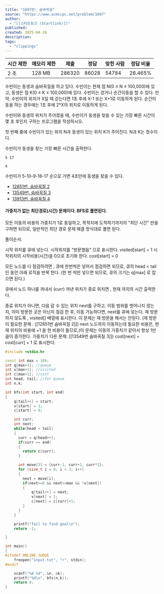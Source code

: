 ```yaml
---
title: "1697번: 숨바꼭질"
source: "https://www.acmicpc.net/problem/1697"
author:
  - "[[스타트링크 (Startlink)]]"
published:
created: 2025-04-26
description:
tags:
  - "clippings"
---
```

| 시간 제한 | 메모리 제한 | 제출     | 정답    | 맞힌 사람 | 정답 비율   |
| ----- | ------ | ------ | ----- | ----- | ------- |
| 2 초   | 128 MB | 286320 | 86028 | 54784 | 26.465% |

수빈이는 동생과 숨바꼭질을 하고 있다. 수빈이는 현재 점 N(0 ≤ N ≤ 100,000)에 있고, 동생은 점 K(0 ≤ K ≤ 100,000)에 있다. 수빈이는 걷거나 순간이동을 할 수 있다. 만약, 수빈이의 위치가 X일 때 걷는다면 1초 후에 X-1 또는 X+1로 이동하게 된다. 순간이동을 하는 경우에는 1초 후에 2\*X의 위치로 이동하게 된다.

수빈이와 동생의 위치가 주어졌을 때, 수빈이가 동생을 찾을 수 있는 가장 빠른 시간이 몇 초 후인지 구하는 프로그램을 작성하시오.

첫 번째 줄에 수빈이가 있는 위치 N과 동생이 있는 위치 K가 주어진다. N과 K는 정수이다.

수빈이가 동생을 찾는 가장 빠른 시간을 출력한다.

```
5 17
```

```
4
```

수빈이가 5-10-9-18-17 순으로 가면 4초만에 동생을 찾을 수 있다.

- [12851번. 숨바꼭질 2](https://www.acmicpc.net/problem/12851)
- [13549번. 숨바꼭질 3](https://www.acmicpc.net/problem/13549)
- [13913번. 숨바꼭질 4](https://www.acmicpc.net/problem/13913)


#### 가중치가 없는 최단경로(시간) 문제이다. BFS로 풀면된다.

모든 이동의 비용의 가중치가 1로 동일하고,
목적지에 도착하기까지의 "최단 시간" 만을 구하면 되므로,
일반적인 최단 경로 문제 해결 방식대로 풀면 된다.

풀이순서.

시작 위치를 큐에 넣는다. 
시작위치를 "방문했음" 으로 표시한다. visited[start] = 1
시작위치의 시작비용(시간)을 0으로 초기화 한다. cost[start] = 0

모든 노드를 다 점검하려면 , 큐에 한번씩은 넣어서 점검하면 되므로,
큐의 head < tail 인 동안 아래 로직을 반복 한다.
(한 번 씩만 넣으면 되므로, 큐의 크기는 q[max] 로 잡으면 된다.)

큐에서 노드 하나를 꺼내서 (curr)
꺼낸 위치가 종료 위치면 , 현재 까지의 시간 출력한다.

종료 위치가 아니면, 다음 갈 수 있는 위치 next를 구하고.
이동 범위를 벗어나지 않는지, 이미 방문한 곳은 아닌지 점검 한 후,
이동 가능하다면,
	next를 큐에 넣는다.
	재 방문하지 않도록 , visited[] 배열에 표시한다. 이 문제는 재 방문을 해서는 안된다.  (재 방문이 필요한 문제 : [[12851번 숨바꼭질 2]])
	 next 노드까지 이동하는데 필요한 비용은, 현재 위치의 비용에 +1 을 한 비용이 들므로,(이 문제는 이동의 가중치가 같아서 항상 1만큼이 증가한다. 가중치가 다른 문제: [[13549번 숨바꼭질 3]])
	cost[next] = cost[curr] + 1 로 표시한다.


```cpp
#include <stdio.h>

const int max = 1E6;
int q[max+1]; //queue
int v[max+1]; //visited
int c[max+1]; //cost
int head, tail; //for queue
int n,k;

int bfs(int start, int end)
{
    q[tail++] = start;
    v[start] = 1;
    c[start] = 0;

    int curr;
    int next;
    while(head < tail)
    {
      curr = q[head++];
      if(curr == end)
      {
        return c[curr];
      }

      int move[3] = {curr-1, curr+1, curr*2};
      for (size_t i = 0; i < 3; i++)
      {
        next = move[i];
        if(next>=0 && next<=max && !v[next])
        {
            q[tail++] = next;
            v[next] = 1;
            c[next] = c[curr]+1;
        }
      }
    }

    printf("fail to find goal\n");
    return -1;

}

int main()
{
#ifndef ONLINE_JUDGE
    freopen("input.txt", "r", stdin);
#endif

    scanf("%d %d", &n, &k);
    printf("%d\n", bfs(n,k));
    return 0;
}

```